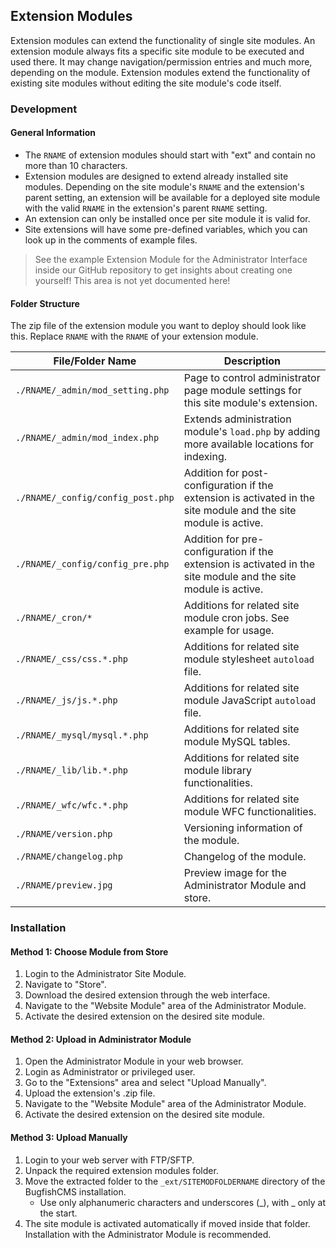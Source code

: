 ## Extension Modules

Extension modules can extend the functionality of single site modules. An extension module always fits a specific site module to be executed and used there. It may change navigation/permission entries and much more, depending on the module. Extension modules extend the functionality of existing site modules without editing the site module's code itself.

### Development

#### General Information

- The `RNAME` of extension modules should start with "ext" and contain no more than 10 characters.
- Extension modules are designed to extend already installed site modules. Depending on the site module's `RNAME` and the extension's parent setting, an extension will be available for a deployed site module with the valid `RNAME` in the extension's parent `RNAME` setting.
- An extension can only be installed once per site module it is valid for.
- Site extensions will have some pre-defined variables, which you can look up in the comments of example files.

> See the example Extension Module for the Administrator Interface inside our GitHub repository to get insights about creating one yourself! This area is not yet documented here!

#### Folder Structure

The zip file of the extension module you want to deploy should look like this. Replace `RNAME` with the `RNAME` of your extension module.

| File/Folder Name            | Description                                                                                                                         |
|-----------------------------|-------------------------------------------------------------------------------------------------------------------------------------|
| `./RNAME/_admin/mod_setting.php` | Page to control administrator page module settings for this site module's extension.                                             |
| `./RNAME/_admin/mod_index.php`   | Extends administration module's `load.php` by adding more available locations for indexing.                                        |
| `./RNAME/_config/config_post.php` | Addition for post-configuration if the extension is activated in the site module and the site module is active.                    |
| `./RNAME/_config/config_pre.php`  | Addition for pre-configuration if the extension is activated in the site module and the site module is active.                     |
| `./RNAME/_cron/*`                | Additions for related site module cron jobs. See example for usage.                                                               |
| `./RNAME/_css/css.*.php`          | Additions for related site module stylesheet `autoload` file.                                                                       |
| `./RNAME/_js/js.*.php`            | Additions for related site module JavaScript `autoload` file.                                                                       |
| `./RNAME/_mysql/mysql.*.php`      | Additions for related site module MySQL tables.                                                                                   |
| `./RNAME/_lib/lib.*.php`          | Additions for related site module library functionalities.                                                                          |
| `./RNAME/_wfc/wfc.*.php`          | Additions for related site module WFC functionalities.                                                                             |
| `./RNAME/version.php`            | Versioning information of the module.                                                                                               |
| `./RNAME/changelog.php`          | Changelog of the module.                                                                                                            |
| `./RNAME/preview.jpg`            | Preview image for the Administrator Module and store.                                                                             |

### Installation

#### Method 1: Choose Module from Store

1. Login to the Administrator Site Module.
2. Navigate to "Store".
3. Download the desired extension through the web interface.
4. Navigate to the "Website Module" area of the Administrator Module.
5. Activate the desired extension on the desired site module.

#### Method 2: Upload in Administrator Module

1. Open the Administrator Module in your web browser.
2. Login as Administrator or privileged user.
3. Go to the "Extensions" area and select "Upload Manually".
4. Upload the extension's .zip file.
5. Navigate to the "Website Module" area of the Administrator Module.
6. Activate the desired extension on the desired site module.

#### Method 3: Upload Manually

1. Login to your web server with FTP/SFTP.
2. Unpack the required extension modules folder.
3. Move the extracted folder to the `_ext/SITEMODFOLDERNAME` directory of the BugfishCMS installation.
   - Use only alphanumeric characters and underscores (_), with _ only at the start.
4. The site module is activated automatically if moved inside that folder. Installation with the Administrator Module is recommended.
